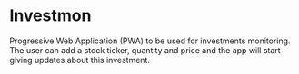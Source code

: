 # Investmon

Progressive Web Application (PWA) to be used for investments monitoring. The user can add a stock ticker, quantity and price and the app will start giving updates about this investment. 
